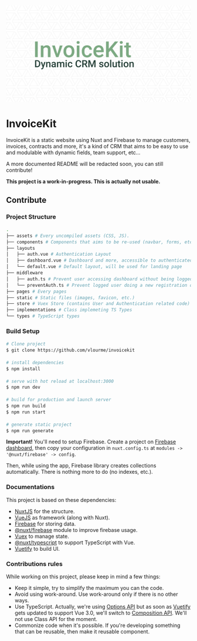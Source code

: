 ![InvoiceKit Hero](media/hero.png)

# InvoiceKit

InvoiceKit is a static website using Nuxt and Firebase to manage customers, invoices, contracts and more, it's a kind of CRM that aims to be easy to use and modulable with dynamic fields, team support, etc...

A more documented README will be redacted soon, you can still contribute!

**This project is a work-in-progress. This is actually not usable.**

## Contribute

### Project Structure

```sh
.
├── assets # Every uncompiled assets (CSS, JS).
├── components # Components that aims to be re-used (navbar, forms, etc.)
├── layouts
│   ├── auth.vue # Authentication Layout
│   ├── dashboard.vue # Dashboard and more, accessible to authenticated users
│   └── default.vue # Default layout, will be used for landing page
├── middleware
│   ├── auth.ts # Prevent user accessing dashboard without being logged
│   └── preventAuth.ts # Prevent logged user doing a new registration or login
├── pages # Every pages
├── static # Static files (images, favicon, etc.)
├── store # Vuex Store (contains User and Authentication related code)
├── implementations # Class implemeting TS Types
└── types # TypeScript types
```

### Build Setup

```bash
# Clone project
$ git clone https://github.com/vlourme/invoicekit

# install dependencies
$ npm install

# serve with hot reload at localhost:3000
$ npm run dev

# build for production and launch server
$ npm run build
$ npm run start

# generate static project
$ npm run generate
```

**Important!** You'll need to setup Firebase. Create a project on [Firebase dashboard](https://console.firebase.google.com/), then copy your configuration in `nuxt.config.ts` at `modules -> '@nuxt/firebase' -> config`.

Then, while using the app, Firebase library creates collections automatically. There is nothing more to do (no indexes, etc.).

### Documentations

This project is based on these dependencies:

- [NuxtJS](https://nuxtjs.org) for the structure.
- [VueJS](https://vuejs.org) as framework (along with Nuxt).
- [Firebase](https://firebase.google.com/docs) for storing data.
- [@nuxt/firebase](https://firebase.nuxtjs.org/) module to improve firebase usage.
- [Vuex](https://vuex.vuejs.org/) to manage state.
- [@nuxt/typescript](https://typescript.nuxtjs.org/) to support TypeScript with Vue.
- [Vuetify](https://vuetifyjs.com/) to build UI.

### Contributions rules

While working on this project, please keep in mind a few things:

- Keep it simple, try to simplify the maximum you can the code.
- Avoid using work-around. Use work-around only if there is no other ways.
- Use TypeScript. Actually, we're using [Options API](https://typescript.nuxtjs.org/cookbook/components) but as soon as [Vuetify](https://vuetifyjs.com/) gets updated to support Vue 3.0, we'll switch to [Composition API](https://v3.vuejs.org/guide/composition-api-introduction.html). We'll not use Class API for the moment.
- Commonize code when it's possible. If you're developing something that can be reusable, then make it reusable component.
